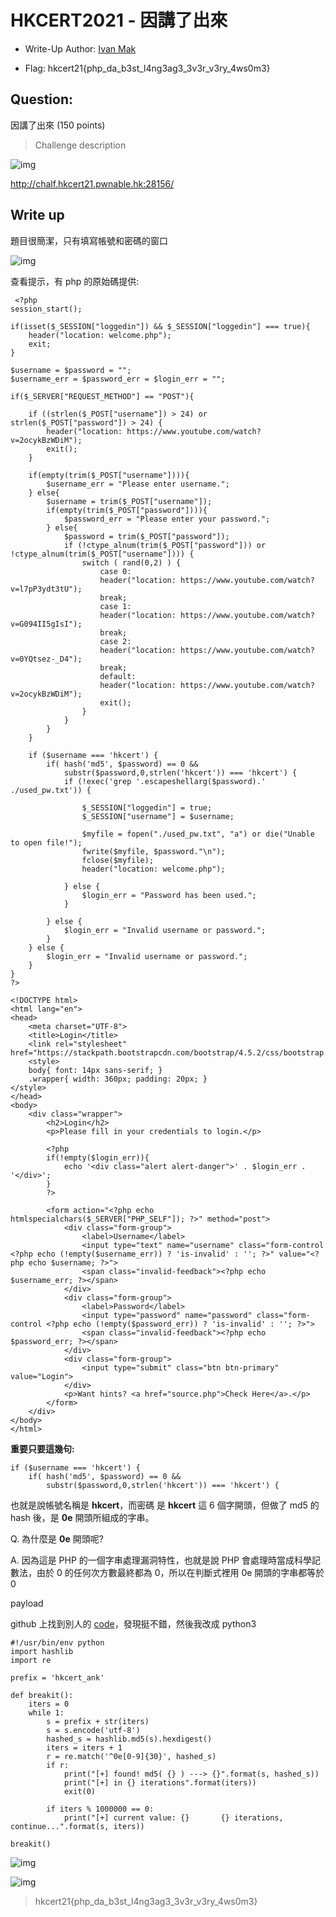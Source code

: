 # HKCERT2021 - 因講了出來
- Write-Up Author: [Ivan Mak](https://hackmd.io/JH0dysBTSx6H1o1PZ7OqWg)

- Flag: hkcert21{php_da_b3st_l4ng3ag3_3v3r_v3ry_4ws0m3}

## **Question:**
因講了出來 (150 points)

>Challenge description

![img](./img/1.png)

http://chalf.hkcert21.pwnable.hk:28156/

## Write up

題目很簡潔，只有填寫帳號和密碼的窗口

![img](./img/2.png)

查看提示，有 php 的原始碼提供:

```
 <?php
session_start();

if(isset($_SESSION["loggedin"]) && $_SESSION["loggedin"] === true){
    header("location: welcome.php");
    exit;
}

$username = $password = "";
$username_err = $password_err = $login_err = "";

if($_SERVER["REQUEST_METHOD"] == "POST"){

    if ((strlen($_POST["username"]) > 24) or strlen($_POST["password"]) > 24) {
        header("location: https://www.youtube.com/watch?v=2ocykBzWDiM");
        exit();
    }

    if(empty(trim($_POST["username"]))){
        $username_err = "Please enter username.";
    } else{
        $username = trim($_POST["username"]);
        if(empty(trim($_POST["password"]))){
            $password_err = "Please enter your password.";
        } else{
            $password = trim($_POST["password"]);
            if (!ctype_alnum(trim($_POST["password"])) or !ctype_alnum(trim($_POST["username"]))) {
                switch ( rand(0,2) ) {
                    case 0:
                    header("location: https://www.youtube.com/watch?v=l7pP3ydt3tU");
                    break;
                    case 1:
                    header("location: https://www.youtube.com/watch?v=G094II5gIsI");
                    break;
                    case 2:
                    header("location: https://www.youtube.com/watch?v=0YQtsez-_D4");
                    break;
                    default:
                    header("location: https://www.youtube.com/watch?v=2ocykBzWDiM");
                    exit();
                }   
            }
        }
    }    

    if ($username === 'hkcert') {
        if( hash('md5', $password) == 0 &&
            substr($password,0,strlen('hkcert')) === 'hkcert') {
            if (!exec('grep '.escapeshellarg($password).' ./used_pw.txt')) {

                $_SESSION["loggedin"] = true;
                $_SESSION["username"] = $username;

                $myfile = fopen("./used_pw.txt", "a") or die("Unable to open file!");
                fwrite($myfile, $password."\n");
                fclose($myfile);
                header("location: welcome.php");

            } else {
                $login_err = "Password has been used.";
            }

        } else {
            $login_err = "Invalid username or password.";
        }
    } else {
        $login_err = "Invalid username or password.";
    }
}
?>

<!DOCTYPE html>
<html lang="en">
<head>
    <meta charset="UTF-8">
    <title>Login</title>
    <link rel="stylesheet" href="https://stackpath.bootstrapcdn.com/bootstrap/4.5.2/css/bootstrap.min.css">
    <style>
    body{ font: 14px sans-serif; }
    .wrapper{ width: 360px; padding: 20px; }
</style>
</head>
<body>
    <div class="wrapper">
        <h2>Login</h2>
        <p>Please fill in your credentials to login.</p>

        <?php 
        if(!empty($login_err)){
            echo '<div class="alert alert-danger">' . $login_err . '</div>';
        }        
        ?>

        <form action="<?php echo htmlspecialchars($_SERVER["PHP_SELF"]); ?>" method="post">
            <div class="form-group">
                <label>Username</label>
                <input type="text" name="username" class="form-control <?php echo (!empty($username_err)) ? 'is-invalid' : ''; ?>" value="<?php echo $username; ?>">
                <span class="invalid-feedback"><?php echo $username_err; ?></span>
            </div>    
            <div class="form-group">
                <label>Password</label>
                <input type="password" name="password" class="form-control <?php echo (!empty($password_err)) ? 'is-invalid' : ''; ?>">
                <span class="invalid-feedback"><?php echo $password_err; ?></span>
            </div>
            <div class="form-group">
                <input type="submit" class="btn btn-primary" value="Login">
            </div>
            <p>Want hints? <a href="source.php">Check Here</a>.</p>
        </form>
    </div>
</body>
</html>

```

**重要只要這幾句:**

```
if ($username === 'hkcert') {
    if( hash('md5', $password) == 0 &&
        substr($password,0,strlen('hkcert')) === 'hkcert') {

```

也就是說帳號名稱是 **hkcert**，而密碼 是 **hkcert** 這 6 個字開頭，但做了 md5 的 hash 後，是 **0e** 開頭所組成的字串。

Q. 為什麼是 **0e** 開頭呢?

A. 因為這是 PHP 的一個字串處理漏洞特性，也就是說 PHP 會處理時當成科學記數法，由於 0 的任何次方數最終都為 0，所以在判斷式裡用 0e 開頭的字串都等於 0

payload

github 上找到別人的 [code](https://github.com/bl4de/ctf/blob/master/2017/HackDatKiwi_CTF_2017/md5games1/md5games1.md)，發現挺不錯，然後我改成 python3

```
#!/usr/bin/env python
import hashlib
import re

prefix = 'hkcert_ank'

def breakit():
    iters = 0
    while 1:
        s = prefix + str(iters)
        s = s.encode('utf-8')
        hashed_s = hashlib.md5(s).hexdigest()
        iters = iters + 1
        r = re.match('^0e[0-9]{30}', hashed_s)
        if r:
            print("[+] found! md5( {} ) ---> {}".format(s, hashed_s))
            print("[+] in {} iterations".format(iters))
            exit(0)

        if iters % 1000000 == 0:
            print("[+] current value: {}       {} iterations, continue...".format(s, iters))

breakit()

```

![img](./img/3.png)

![img](./img/4.png)


> hkcert21{php_da_b3st_l4ng3ag3_3v3r_v3ry_4ws0m3}
